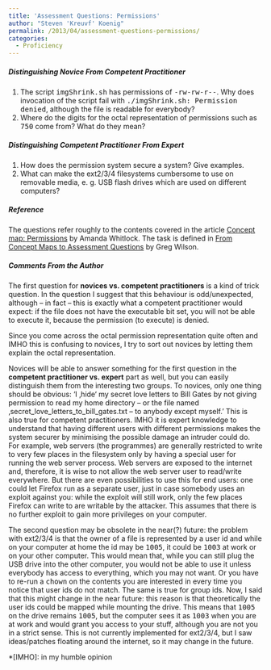 ```yaml
---
title: 'Assessment Questions: Permissions'
author: "Steven 'Kreuvf' Koenig"
permalink: /2013/04/assessment-questions-permissions/
categories:
  - Proficiency
---
```

##### Distinguishing Novice From Competent Practitioner

1.  The script <tt>imgShrink.sh</tt> has permissions of <tt>-rw-rw-r--</tt>. Why does invocation of the script fail with <tt>./imgShrink.sh: Permission denied</tt>, although the file is readable for everybody?
2.  Where do the digits for the octal representation of permissions such as <tt>750</tt> come from? What do they mean?

##### Distinguishing Competent Practitioner From Expert

1.  How does the permission system secure a system? Give examples.
2.  What can make the ext2/3/4 filesystems cumbersome to use on removable media, e. g. USB flash drives which are used on different computers?

##### Reference

The questions refer roughly to the contents covered in the article <a href="http://teaching.software-carpentry.org/2013/03/27/concept-map-permissions/" hreflang="en" title="Concept map: Permissions">Concept map: Permissions</a> by Amanda Whitlock. The task is defined in <a href="http://teaching.software-carpentry.org/2013/04/04/from-concept-maps-to-assessment-questions/" hreflang="en" title="From Concept Maps to Assessment Questions">From Concept Maps to Assessment Questions</a> by Greg Wilson.

##### Comments From the Author

The first question for **novices vs. competent practitioners** is a kind of trick question. In the question I suggest that this behaviour is odd/unexpected, although&nbsp;&ndash;&nbsp;in fact&nbsp;&ndash;&nbsp;this is exactly what a competent practitioner would expect: if the file does not have the executable bit set, you will not be able to execute it, because the permission (to execute) is denied.

Since you come across the octal permission representation quite often and IMHO this is confusing to novices, I try to sort out novices by letting them explain the octal representation.

Novices will be able to answer something for the first question in the **competent practitioner vs. expert** part as well, but you can easily distinguish them from the interesting two groups. To novices, only one thing should be obvious: &#8216;I &sbquo;hide&lsquo; my secret love letters to Bill Gates by not giving permission to read my home directory&nbsp;&ndash;&nbsp;or the file named &sbquo;secret\_love\_letters\_to\_bill_gates.txt&nbsp;&ndash;&nbsp;to anybody except myself.&#8217; This is also true for competent practitioners. IMHO it is expert knowledge to understand that having different users with different permissions makes the system securer by minimising the possible damage an intruder could do. For example, web servers (the programmes) are generally restricted to write to very few places in the filesystem only by having a special user for running the web server process. Web servers are exposed to the internet and, therefore, it is wise to not allow the web server user to read/write everywhere. But there are even possibilities to use this for end users: one could let Firefox run as a separate user, just in case somebody uses an exploit against you: while the exploit will still work, only the few places Firefox can write to are writable by the attacker. This assumes that there is no further exploit to gain more privileges on your computer.

The second question may be obsolete in the near(?) future: the problem with ext2/3/4 is that the owner of a file is represented by a user id and while on your computer at home the id may be <tt>1005</tt>, it could be <tt>1003</tt> at work or on your other computer. This would mean that, while you can still plug the USB drive into the other computer, you would not be able to use it unless everybody has access to everything, which you may not want. Or you have to re-run a <tt>chown</tt> on the contents you are interested in every time you notice that user ids do not match. The same is true for group ids. Now, I said that this might change in the near future: this reason is that theoretically the user ids could be mapped while mounting the drive. This means that <tt>1005</tt> on the drive remains <tt>1005</tt>, but the computer sees it as <tt>1003</tt> when you are at work and would grant you access to your stuff, although you are not you in a strict sense. This is not currently implemented for ext2/3/4, but I saw ideas/patches floating around the internet, so it may change in the future.

 *[IMHO]: in my humble opinion
